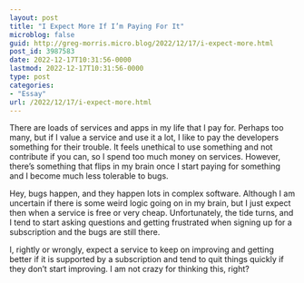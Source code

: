 ```yaml
---
layout: post
title: "I Expect More If I’m Paying For It"
microblog: false
guid: http://greg-morris.micro.blog/2022/12/17/i-expect-more.html
post_id: 3987583
date: 2022-12-17T10:31:56-0000
lastmod: 2022-12-17T10:31:56-0000
type: post
categories:
- "Essay"
url: /2022/12/17/i-expect-more.html
---
```

There are loads of services and apps in my life that I pay for. Perhaps too many, but if I value a service and use it a lot, I like to pay the developers something for their trouble. It feels unethical to use something and not contribute if you can, so I spend too much money on services. However, there’s something that flips in my brain once I start paying for something and I become much less tolerable to bugs.

Hey, bugs happen, and they happen lots in complex software. Although I am uncertain if there is some weird logic going on in my brain, but I just expect then when a service is free or very cheap. Unfortunately, the tide turns, and I tend to start asking questions and getting frustrated when signing up for a subscription and the bugs are still there.

I, rightly or wrongly, expect a service to keep on improving and getting better if it is supported by a subscription and tend to quit things quickly if they don’t start improving. I am not crazy for thinking this, right?
